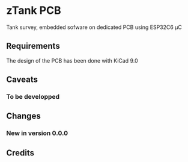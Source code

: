 # zTank PCB
Tank survey, embedded sofware on dedicated PCB using ESP32C6 µC

## Requirements

The design of the PCB has been done with KiCad 9.0

## Caveats

### To be developped



## Changes

### New in version 0.0.0


## Credits


